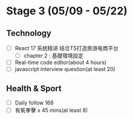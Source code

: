 # Stage 3 (05/09 - 05/22)

## Technology

- [ ] React 17 系统精讲 结合TS打造旅游电商平台
  - [ ]  chapter 2 : 基礎環境設定
- [ ] Real-time code editor(about 4 hours)
- [ ] javascript interview question(at least 20)

## Health & Sport

- [ ] Daily follow 168
- [ ] 有氧拳擊 x 45 mins(at least 8)
